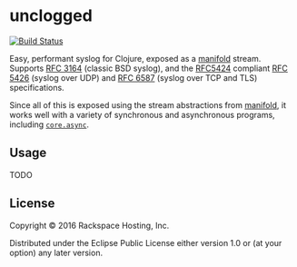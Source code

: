 # unclogged

[![Build Status](https://travis-ci.org/RackSec/unclogged.svg?branch=master)](https://travis-ci.org/RackSec/unclogged)

Easy, performant syslog for Clojure, exposed as a [manifold][manifold]
stream. Supports [RFC 3164][RFC3164] (classic BSD syslog), and the
[RFC5424][RFC5424] compliant [RFC 5426][RFC5426] (syslog over UDP) and
[RFC 6587][RFC6587] (syslog over TCP and TLS) specifications.

Since all of this is exposed using the stream abstractions from
[manifold][manifold], it works well with a variety of synchronous and
asynchronous programs, including [`core.async`][coreasync].

[manifold]: https://www.github.com/ztellman/manifold
[RFC3164]: http://tools.ietf.org/html/rfc3164
[RFC5424]: http://tools.ietf.org/html/rfc5424
[RFC5426]: http://tools.ietf.org/html/rfc5426
[RFC6587]: http://tools.ietf.org/html/rfc5426
[coreasync]: https://github.com/clojure/core.async

## Usage

TODO

## License

Copyright © 2016 Rackspace Hosting, Inc.

Distributed under the Eclipse Public License either version 1.0 or (at
your option) any later version.

